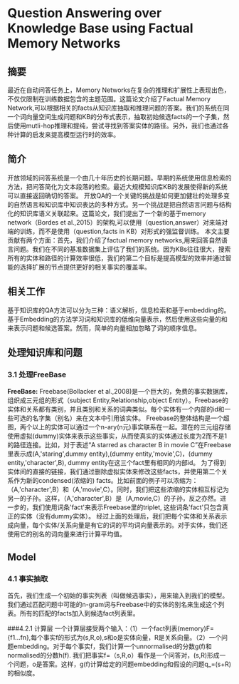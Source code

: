 # Question Answering over Knowledge Base using Factual Memory Networks

## 摘要
最近在自动问答任务上，Memory Networks在复杂的推理和扩展性上表现出色，不仅仅限制在训练数据包含的主题范围。这篇论文介绍了Factual Memory Network,可以根据相关的facts从知识库抽取和推理问题的答案。我们的系统在同一个词向量空间生成问题和KB的分布式表示，抽取初始候选facts的一个子集，然后使用mutli-hop推理和提纯，尝试寻找到答案实体的路径。另外，我们也通过各种计算的启发来提高模型运行时的效率。

## 简介
开放领域的问答系统是一个由几十年历史的长期问题。早期的系统使用信息检索的方法，把问答简化为文本段落的检索。最近大规模知识库KB的发展使得新的系统可以直接返回确切的答案。
开放QA的一个关键的挑战是如何更加健壮的处理多变的自然语言和知识库中知识表达的多种方式。另一个挑战是把自然语言问题与结构化的知识库语义关联起来。这篇论文，我们提出了一个新的基于memory network（Bordes et al.,2015）的架构,可以使用（question,answer）对来端对端的训练，而不是使用（question,facts in KB）对形式的强监督训练。
本文主要贡献有两个方面：首先，我们介绍了factual memory networks,用来回答自然语言问题。我们在不同的基准数据集上评估了我们的系统。因为KBs往往很大，搜索所有的实体和路径的计算效率很低，我们的第二个目标是提高模型的效率并通过智能的选择扩展的节点提供更好的相关事实的覆盖率。

## 相关工作
基于知识库的QA方法可以分为三种：语义解析，信息检索和基于embedding的。
基于Embedding的方法学习词和知识库的低维向量表示，然后使用这些向量的和来表示问题和候选答案。然而，简单的向量相加忽略了词的顺序信息。

## 处理知识库和问题
### 3.1 处理FreeBase
__FreeBase:__ Freebase(Bollacker et al.,2008)是一个巨大的，免费的事实数据库，组织成三元组的形式（subject Entity,Relationship,object Entity）。Freebase的实体和关系都有类别，并且类别和关系的词典类似。每个实体有一个内部的id和一些可选的名字集（别名）来在文本中引用该实体。
Freebase的整体结构是一个超图，两个以上的实体可以通过一个n-ary(n元)事实联系在一起。潜在的三元组存储使用虚拟(dummy)实体来表示这些事实，从而使真实的实体通过长度为2而不是1的路径连接。比如，对于表述“A starred as character B in movie C”在Freebase里表示成(A,'staring',dummy entity),(dummy entity,'movie',C)，(dummy entity,'character',B), dummy entity在这三个fact里有相同的内部id。
为了得到实体间的直接的链接，我们通过删除虚拟实体来修改这些facts，并使用第二个关系作为新的condensed(浓缩的) facts。比如前面的例子可以浓缩为：（A,'character',B）和（A,'movie',C）。同时，我们把这些浓缩的实体相互标记为另一的子孙。这样，（A,'character',B）是（A,movie,C）的子孙，反之亦然。进一步的，我们使用词条'fact'来表示Freebase里的triplet, 这些词条'fact'只包含真正的实体（没有dummy实体）。
经过上面的处理后，我们把每个实体和关系表示成向量，每个实体/关系向量是有它的词的平均词向量表示的。对于实体，我们还使用它的别名的词向量来进行计算平均值。

## Model

### 4.1 事实抽取
首先，我们生成一个初始的事实列表（叫做候选事实），用来输入到我们的模型。我们通过匹配问题中可能的n-gram词与Freebase中的实体的别名来生成这个列表。所有的匹配的facts加入到候选fact列表里。

###4.2.1 计算层
一个计算层接受两个输入：（1）一个fact列表(memory)F={f1...fn},每个事实f的形式为(s,R,o),s和o是实体向量，R是关系向量。（2）一个问题embedding。对于每个事实f，我们计算一个unnormalised的分数g(f)和normalised的分数h(f).
我们把事实f=（s,R,o）看作是一个问答对，(s,R)形成一个问题，o是答案。这样，g(f)计算给定的问题embedding和假设的问题q_=(s+R)的相似度。